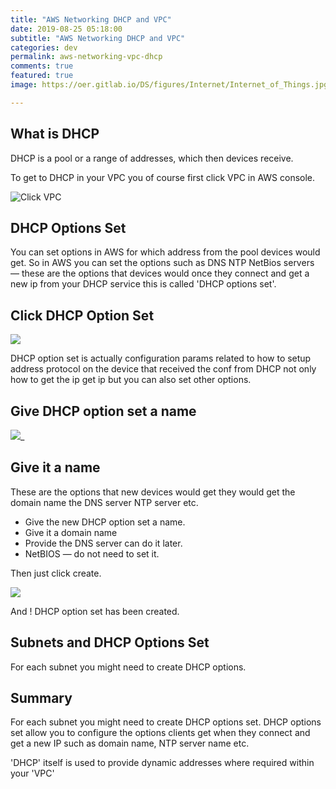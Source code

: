 ```yaml
---
title: "AWS Networking DHCP and VPC"
date: 2019-08-25 05:18:00
subtitle: "AWS Networking DHCP and VPC"
categories: dev
permalink: aws-networking-vpc-dhcp
comments: true
featured: true
image: https://oer.gitlab.io/DS/figures/Internet/Internet_of_Things.jpg

---
```


## What is DHCP

DHCP is a pool or a range of addresses, which then devices receive.

To get to DHCP in your VPC you of course first click VPC in AWS console.

![Click VPC](https://i.imgur.com/ULYU3uE.png)

## DHCP Options Set

You can set options in AWS for which address from the pool devices would get. So in AWS you can set the options such as DNS NTP NetBios servers — these are the options that devices would once they connect and get a new ip from your DHCP service this is called 'DHCP options set'.

## Click DHCP Option Set

![](https://i.imgur.com/IeNIud8.png)

DHCP option set is actually configuration params related to how to setup address protocol on the device that received the conf from DHCP not only how to get the ip get ip but you can also set other options.

## Give DHCP option set a name

![](https://i.imgur.com/SqEkrTJ.png)_

## Give it a name

These are the options that new devices would get they would get the domain name the DNS server NTP server etc.

- Give the new DHCP option set a name.
- Give it a domain name
- Provide the DNS server can do it later.
- NetBIOS — do not need to set it.

Then just click create.

![](https://i.imgur.com/2GDOKcQ.png)

And ! DHCP option set has been created.

## Subnets and DHCP Options Set

For each subnet you might need to create DHCP options.

## Summary

For each subnet you might need to create DHCP options set. DHCP options set allow you to configure the options clients get when they connect and get a new IP such as domain name, NTP server name etc.

'DHCP' itself is used to provide dynamic addresses where required within your 'VPC'